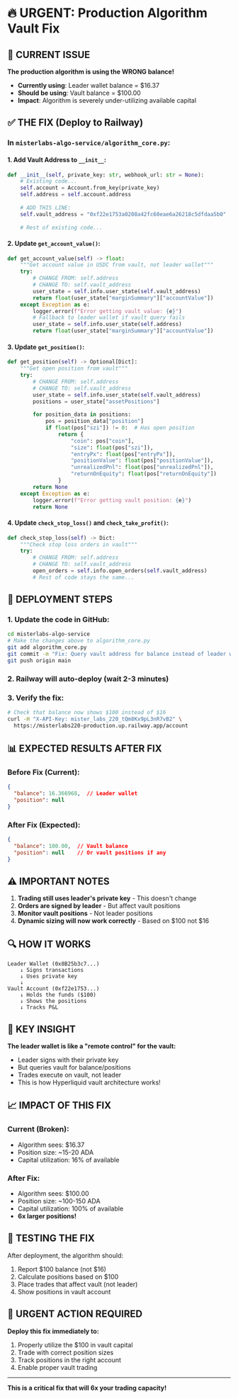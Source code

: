 # 🔥 URGENT: Production Algorithm Vault Fix

## 🔴 CURRENT ISSUE
**The production algorithm is using the WRONG balance!**
- **Currently using**: Leader wallet balance = $16.37
- **Should be using**: Vault balance = $100.00
- **Impact**: Algorithm is severely under-utilizing available capital

## ✅ THE FIX (Deploy to Railway)

### In `misterlabs-algo-service/algorithm_core.py`:

#### 1. Add Vault Address to `__init__`:
```python
def __init__(self, private_key: str, webhook_url: str = None):
    # Existing code...
    self.account = Account.from_key(private_key)
    self.address = self.account.address
    
    # ADD THIS LINE:
    self.vault_address = "0xf22e1753a0208a42fc60eae6a26218c5dfdaa5b0"  # MISTERLABS Vault
    
    # Rest of existing code...
```

#### 2. Update `get_account_value()`:
```python
def get_account_value(self) -> float:
    """Get account value in USDC from vault, not leader wallet"""
    try:
        # CHANGE FROM: self.address
        # CHANGE TO: self.vault_address
        user_state = self.info.user_state(self.vault_address)
        return float(user_state["marginSummary"]["accountValue"])
    except Exception as e:
        logger.error(f"Error getting vault value: {e}")
        # Fallback to leader wallet if vault query fails
        user_state = self.info.user_state(self.address)
        return float(user_state["marginSummary"]["accountValue"])
```

#### 3. Update `get_position()`:
```python
def get_position(self) -> Optional[Dict]:
    """Get open position from vault"""
    try:
        # CHANGE FROM: self.address
        # CHANGE TO: self.vault_address
        user_state = self.info.user_state(self.vault_address)
        positions = user_state["assetPositions"]
        
        for position_data in positions:
            pos = position_data["position"]
            if float(pos["szi"]) != 0:  # Has open position
                return {
                    "coin": pos["coin"],
                    "size": float(pos["szi"]),
                    "entryPx": float(pos["entryPx"]),
                    "positionValue": float(pos["positionValue"]),
                    "unrealizedPnl": float(pos["unrealizedPnl"]),
                    "returnOnEquity": float(pos["returnOnEquity"])
                }
        return None
    except Exception as e:
        logger.error(f"Error getting vault position: {e}")
        return None
```

#### 4. Update `check_stop_loss()` and `check_take_profit()`:
```python
def check_stop_loss(self) -> Dict:
    """Check stop loss orders in vault"""
    try:
        # CHANGE FROM: self.address
        # CHANGE TO: self.vault_address
        open_orders = self.info.open_orders(self.vault_address)
        # Rest of code stays the same...
```

## 🚀 DEPLOYMENT STEPS

### 1. Update the code in GitHub:
```bash
cd misterlabs-algo-service
# Make the changes above to algorithm_core.py
git add algorithm_core.py
git commit -m "Fix: Query vault address for balance instead of leader wallet"
git push origin main
```

### 2. Railway will auto-deploy (wait 2-3 minutes)

### 3. Verify the fix:
```bash
# Check that balance now shows $100 instead of $16
curl -H "X-API-Key: mister_labs_220_tQm8Kx9pL3nR7vB2" \
  https://misterlabs220-production.up.railway.app/account
```

## 📊 EXPECTED RESULTS AFTER FIX

### Before Fix (Current):
```json
{
  "balance": 16.366968,  // Leader wallet
  "position": null
}
```

### After Fix (Expected):
```json
{
  "balance": 100.00,  // Vault balance
  "position": null    // Or vault positions if any
}
```

## ⚠️ IMPORTANT NOTES

1. **Trading still uses leader's private key** - This doesn't change
2. **Orders are signed by leader** - But affect vault positions
3. **Monitor vault positions** - Not leader positions
4. **Dynamic sizing will now work correctly** - Based on $100 not $16

## 🔍 HOW IT WORKS

```
Leader Wallet (0x8B25b3c7...)
    ↓ Signs transactions
    ↓ Uses private key
    ↓
Vault Account (0xf22e1753...)
    ↓ Holds the funds ($100)
    ↓ Shows the positions
    ↓ Tracks P&L
```

## 🎯 KEY INSIGHT

**The leader wallet is like a "remote control" for the vault:**
- Leader signs with their private key
- But queries vault for balance/positions
- Trades execute on vault, not leader
- This is how Hyperliquid vault architecture works!

## 📈 IMPACT OF THIS FIX

### Current (Broken):
- Algorithm sees: $16.37
- Position size: ~15-20 ADA
- Capital utilization: 16% of available

### After Fix:
- Algorithm sees: $100.00
- Position size: ~100-150 ADA
- Capital utilization: 100% of available
- **6x larger positions!**

## 🔄 TESTING THE FIX

After deployment, the algorithm should:
1. Report $100 balance (not $16)
2. Calculate positions based on $100
3. Place trades that affect vault (not leader)
4. Show positions in vault account

## 🚨 URGENT ACTION REQUIRED

**Deploy this fix immediately to:**
1. Properly utilize the $100 in vault capital
2. Trade with correct position sizes
3. Track positions in the right account
4. Enable proper vault trading

---

**This is a critical fix that will 6x your trading capacity!**